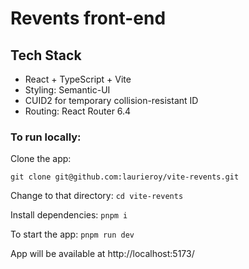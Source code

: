 # Revents front-end

## Tech Stack
- React + TypeScript + Vite
- Styling: Semantic-UI
- CUID2 for temporary collision-resistant ID
- Routing: React Router 6.4

### To run locally:

Clone the app:
```
git clone git@github.com:laurieroy/vite-revents.git
```

Change to that directory:
```cd vite-revents```

Install dependencies:
```pnpm i```

To start the app:
```pnpm run dev```

App will be available at http://localhost:5173/


<!-- 

## Expanding the ESLint configuration

If you are developing a production application, we recommend updating the configuration to enable type aware lint rules:

- Configure the top-level `parserOptions` property like this:

```js
   parserOptions: {
    ecmaVersion: 'latest',
    sourceType: 'module',
    project: ['./tsconfig.json', './tsconfig.node.json'],
    tsconfigRootDir: __dirname,
   },
```

- Replace `plugin:@typescript-eslint/recommended` to `plugin:@typescript-eslint/recommended-type-checked` or `plugin:@typescript-eslint/strict-type-checked`
- Optionally add `plugin:@typescript-eslint/stylistic-type-checked`
- Install [eslint-plugin-react](https://github.com/jsx-eslint/eslint-plugin-react) and add `plugin:react/recommended` & `plugin:react/jsx-runtime` to the `extends` list -->
